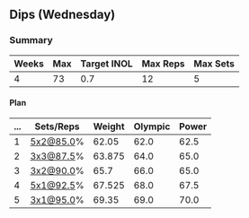 ## Dips (Wednesday)

### Summary

Weeks | Max | Target INOL | Max Reps | Max Sets
--- | --- | --- | --- | ---
4 | 73 | 0.7 | 12 | 5

#### Plan

 ... | Sets/Reps | Weight | Olympic | Power
--- | --- | --- | --- | ---
1 | 5x2@85.0% | 62.05 | 62.0 | 62.5
2 | 3x3@87.5% | 63.875 | 64.0 | 65.0
3 | 3x2@90.0% | 65.7 | 66.0 | 65.0
4 | 5x1@92.5% | 67.525 | 68.0 | 67.5
5 | 3x1@95.0% | 69.35 | 69.0 | 70.0

